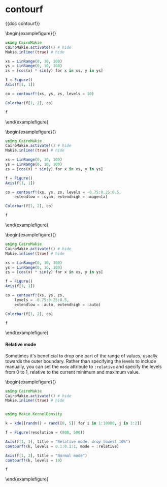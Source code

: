 # contourf

{{doc contourf}}

\begin{examplefigure}{}
```julia
using CairoMakie
CairoMakie.activate!() # hide
Makie.inline!(true) # hide

xs = LinRange(0, 10, 100)
ys = LinRange(0, 10, 100)
zs = [cos(x) * sin(y) for x in xs, y in ys]

f = Figure()
Axis(f[1, 1])

co = contourf!(xs, ys, zs, levels = 10)

Colorbar(f[1, 2], co)

f
```
\end{examplefigure}

\begin{examplefigure}{}
```julia
using CairoMakie
CairoMakie.activate!() # hide
Makie.inline!(true) # hide

xs = LinRange(0, 10, 100)
ys = LinRange(0, 10, 100)
zs = [cos(x) * sin(y) for x in xs, y in ys]

f = Figure()
Axis(f[1, 1])

co = contourf!(xs, ys, zs, levels = -0.75:0.25:0.5,
    extendlow = :cyan, extendhigh = :magenta)

Colorbar(f[1, 2], co)

f
```
\end{examplefigure}

\begin{examplefigure}{}
```julia
using CairoMakie
CairoMakie.activate!() # hide
Makie.inline!(true) # hide

xs = LinRange(0, 10, 100)
ys = LinRange(0, 10, 100)
zs = [cos(x) * sin(y) for x in xs, y in ys]

f = Figure()
Axis(f[1, 1])

co = contourf!(xs, ys, zs,
    levels = -0.75:0.25:0.5,
    extendlow = :auto, extendhigh = :auto)

Colorbar(f[1, 2], co)

f
```
\end{examplefigure}

#### Relative mode

Sometimes it's beneficial to drop one part of the range of values, usually towards the outer boundary.
Rather than specifying the levels to include manually, you can set the `mode` attribute
to `:relative` and specify the levels from 0 to 1, relative to the current minimum and maximum value.

\begin{examplefigure}{}
```julia
using CairoMakie
CairoMakie.activate!() # hide
Makie.inline!(true) # hide


using Makie.KernelDensity

k = kde([randn() + rand([0, 5]) for i in 1:10000, j in 1:2])

f = Figure(resolution = (800, 500))

Axis(f[1, 1], title = "Relative mode, drop lowest 10%")
contourf!(k, levels = 0.1:0.1:1, mode = :relative)

Axis(f[1, 2], title = "Normal mode")
contourf!(k, levels = 10)

f
```
\end{examplefigure}
